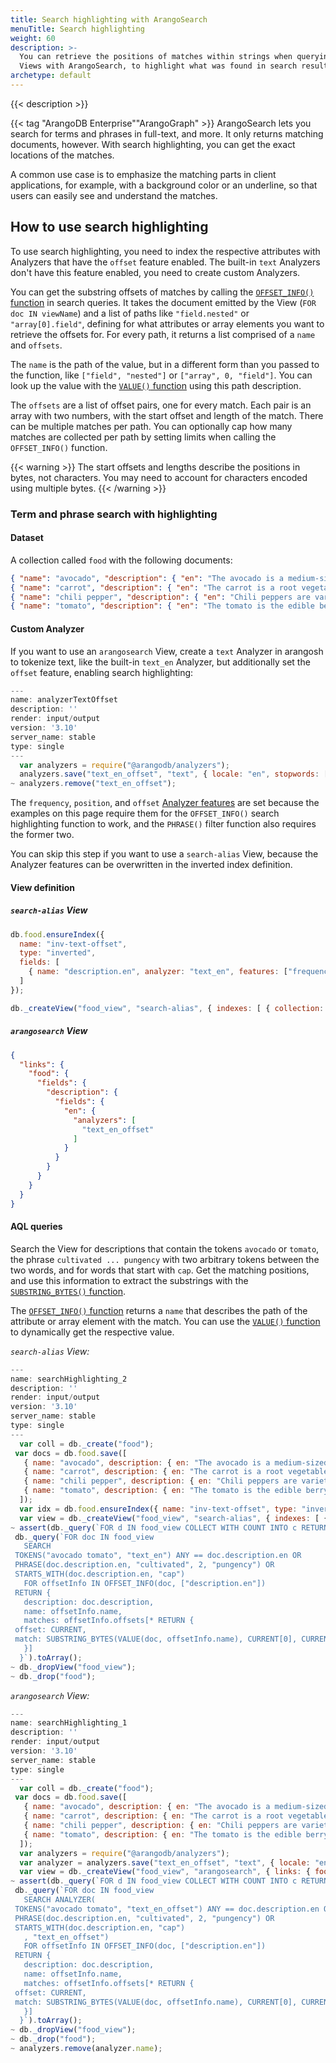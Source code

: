 ```yaml
---
title: Search highlighting with ArangoSearch
menuTitle: Search highlighting
weight: 60
description: >-
  You can retrieve the positions of matches within strings when querying
  Views with ArangoSearch, to highlight what was found in search results
archetype: default
---
```

{{< description >}}

{{< tag "ArangoDB Enterprise""ArangoGraph" >}}
ArangoSearch lets you search for terms and phrases in full-text, and more.
It only returns matching documents, however. With search highlighting, you can
get the exact locations of the matches.

A common use case is to emphasize the matching parts in client applications,
for example, with a background color or an underline, so that users can easily
see and understand the matches.

## How to use search highlighting

To use search highlighting, you need to index the respective attributes with
Analyzers that have the `offset` feature enabled. The built-in `text` Analyzers
don't have this feature enabled, you need to create custom Analyzers.

You can get the substring offsets of matches by calling the
[`OFFSET_INFO()` function](../../aql/functions/arangosearch.md#offset_info) in
search queries. It takes the document emitted by the View (`FOR doc IN viewName`)
and a list of paths like `"field.nested"` or `"array[0].field"`, defining for
what attributes or array elements you want to retrieve the offsets for. For
every path, it returns a list comprised of a `name` and `offsets`.

The `name` is the path of the value, but in a different form than you passed to
the function, like `["field", "nested"]` or `["array", 0, "field"]`. You can
look up the value with the [`VALUE()` function](../../aql/functions/document-object.md#value)
using this path description.

The `offsets` are a list of offset pairs, one for every match. Each pair is an
array with two numbers, with the start offset and length of the match. There can be
multiple matches per path. You can optionally cap how many matches are collected
per path by setting limits when calling the `OFFSET_INFO()` function.

{{< warning >}}
The start offsets and lengths describe the positions in bytes, not characters.
You may need to account for characters encoded using multiple bytes.
{{< /warning >}}

### Term and phrase search with highlighting

#### Dataset

A collection called `food` with the following documents:

```json
{ "name": "avocado", "description": { "en": "The avocado is a medium-sized, evergreen tree, native to the Americas." } }
{ "name": "carrot", "description": { "en": "The carrot is a root vegetable, typically orange in color, native to Europe and Southwestern Asia." } }
{ "name": "chili pepper", "description": { "en": "Chili peppers are varieties of the berry-fruit of plants from the genus Capsicum, cultivated for their pungency." } }
{ "name": "tomato", "description": { "en": "The tomato is the edible berry of the tomato plant." } }
```

#### Custom Analyzer

If you want to use an `arangosearch` View,
create a `text` Analyzer in arangosh to tokenize text, like the built-in
`text_en` Analyzer, but additionally set the `offset` feature, enabling
search highlighting:

```js
---
name: analyzerTextOffset
description: ''
render: input/output
version: '3.10'
server_name: stable
type: single
---
  var analyzers = require("@arangodb/analyzers");
  analyzers.save("text_en_offset", "text", { locale: "en", stopwords: [] }, ["frequency", "position", "offset"]);
~ analyzers.remove("text_en_offset");
```

The `frequency`, `position`, and `offset` [Analyzer features](../analyzers.md#analyzer-features)
are set because the examples on this page require them for the `OFFSET_INFO()`
search highlighting function to work, and the `PHRASE()` filter function also
requires the former two.

You can skip this step if you want to use a `search-alias` View, because the
Analyzer features can be overwritten in the inverted index definition.

#### View definition

##### `search-alias` View

```js
db.food.ensureIndex({
  name: "inv-text-offset",
  type: "inverted",
  fields: [
    { name: "description.en", analyzer: "text_en", features: ["frequency", "position", "offset"] }
  ]
});

db._createView("food_view", "search-alias", { indexes: [ { collection: "food", index: "inv-text-offset" } ] });
```

##### `arangosearch` View

```json
{
  "links": {
    "food": {
      "fields": {
        "description": {
          "fields": {
            "en": {
              "analyzers": [
                "text_en_offset"
              ]
            }
          }
        }
      }
    }
  }
}
```

#### AQL queries

Search the View for descriptions that contain the tokens `avocado` or `tomato`,
the phrase `cultivated ... pungency` with two arbitrary tokens between the two
words, and for words that start with `cap`. Get the matching positions, and use
this information to extract the substrings with the
[`SUBSTRING_BYTES()` function](../../aql/functions/string.md#substring_bytes).

The [`OFFSET_INFO()` function](../../aql/functions/arangosearch.md#offset_info)
returns a `name` that describes the path of the attribute or array element with
the match. You can use the [`VALUE()` function](../../aql/functions/document-object.md#value)
to dynamically get the respective value.

_`search-alias` View:_

```js
---
name: searchHighlighting_2
description: ''
render: input/output
version: '3.10'
server_name: stable
type: single
---
  var coll = db._create("food");
 var docs = db.food.save([
   { name: "avocado", description: { en: "The avocado is a medium-sized, evergreen tree, native to the Americas." } },
   { name: "carrot", description: { en: "The carrot is a root vegetable, typically orange in color, native to Europe and Southwestern Asia." } },
   { name: "chili pepper", description: { en: "Chili peppers are varieties of the berry-fruit of plants from the genus Capsicum, cultivated for their pungency." } },
   { name: "tomato", description: { en: "The tomato is the edible berry of the tomato plant." } }
  ]);
  var idx = db.food.ensureIndex({ name: "inv-text-offset", type: "inverted", fields: [ { name: "description.en", analyzer: "text_en", features: ["frequency", "position", "offset"] } ] });
  var view = db._createView("food_view", "search-alias", { indexes: [ { collection: "food", index: "inv-text-offset" } ] });
~ assert(db._query(`FOR d IN food_view COLLECT WITH COUNT INTO c RETURN c`).toArray()[0] === 4);
 db._query(`FOR doc IN food_view
   SEARCH
 TOKENS("avocado tomato", "text_en") ANY == doc.description.en OR
 PHRASE(doc.description.en, "cultivated", 2, "pungency") OR
 STARTS_WITH(doc.description.en, "cap")
   FOR offsetInfo IN OFFSET_INFO(doc, ["description.en"])
 RETURN {
   description: doc.description,
   name: offsetInfo.name,
   matches: offsetInfo.offsets[* RETURN {
 offset: CURRENT,
 match: SUBSTRING_BYTES(VALUE(doc, offsetInfo.name), CURRENT[0], CURRENT[1])
   }]
  }`).toArray();
~ db._dropView("food_view");
~ db._drop("food");
```

_`arangosearch` View:_

```js
---
name: searchHighlighting_1
description: ''
render: input/output
version: '3.10'
server_name: stable
type: single
---
  var coll = db._create("food");
 var docs = db.food.save([
   { name: "avocado", description: { en: "The avocado is a medium-sized, evergreen tree, native to the Americas." } },
   { name: "carrot", description: { en: "The carrot is a root vegetable, typically orange in color, native to Europe and Southwestern Asia." } },
   { name: "chili pepper", description: { en: "Chili peppers are varieties of the berry-fruit of plants from the genus Capsicum, cultivated for their pungency." } },
   { name: "tomato", description: { en: "The tomato is the edible berry of the tomato plant." } }
  ]);
  var analyzers = require("@arangodb/analyzers");
  var analyzer = analyzers.save("text_en_offset", "text", { locale: "en", stopwords: [] }, ["frequency", "position", "offset"]);
  var view = db._createView("food_view", "arangosearch", { links: { food: { fields: { description: { fields: { en: { analyzers: ["text_en_offset"] } } } } } } });
~ assert(db._query(`FOR d IN food_view COLLECT WITH COUNT INTO c RETURN c`).toArray()[0] === 4);
 db._query(`FOR doc IN food_view
   SEARCH ANALYZER(
 TOKENS("avocado tomato", "text_en_offset") ANY == doc.description.en OR
 PHRASE(doc.description.en, "cultivated", 2, "pungency") OR
 STARTS_WITH(doc.description.en, "cap")
   , "text_en_offset")
   FOR offsetInfo IN OFFSET_INFO(doc, ["description.en"])
 RETURN {
   description: doc.description,
   name: offsetInfo.name,
   matches: offsetInfo.offsets[* RETURN {
 offset: CURRENT,
 match: SUBSTRING_BYTES(VALUE(doc, offsetInfo.name), CURRENT[0], CURRENT[1])
   }]
  }`).toArray();
~ db._dropView("food_view");
~ db._drop("food");
~ analyzers.remove(analyzer.name);
```
